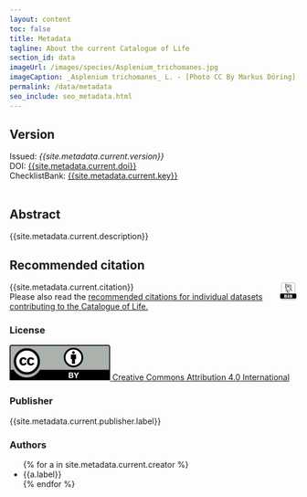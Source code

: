 ```yaml
---
layout: content
toc: false
title: Metadata
tagline: About the current Catalogue of Life
section_id: data
imageUrl: /images/species/Asplenium_trichomanes.jpg
imageCaption: _Asplenium trichomanes_ L. - [Photo CC By Markus Döring](https://www.inaturalist.org/observations/15132827)
permalink: /data/metadata
seo_include: seo_metadata.html
---
```


## Version

<div id="version">  
  Issued: <i>{{site.metadata.current.version}}</i>
  <br/>
  DOI: <a href="https://doi.org/{{site.metadata.current.doi}}">{{site.metadata.current.doi}}</a>
  <br/>
  ChecklistBank: <a href="https://www.checklistbank.org/dataset/{{site.metadata.current.key}}/about">{{site.metadata.current.key}}</a>
  <br/>
  <br/>
</div>


## Abstract

{{site.metadata.current.description}}

## Recommended citation

<div id="bibtex" style="float: right;">
<a href="https://api.checklistbank.org/dataset/{{ site.react.datasetKey }}.bib"><img src="/images/logos/bibtex_logo.png" style="height: 32px;"></a>
</div>

{{site.metadata.current.citation}}
<br/>
Please also read the <a href="/about/colusage#recommended-citations">recommended citations for individual datasets contributing to the Catalogue of Life.</a>

### License
<a href="https://creativecommons.org/licenses/by/4.0/"><img src="/images/cc-by-icon.svg" /> Creative Commons Attribution 4.0 International</a>

### Publisher
{{site.metadata.current.publisher.label}}

### Authors

<div id="authors">  
  <ul>
  {% for a in site.metadata.current.creator %}
    <li>{{a.label}}</li>
  {% endfor %}
  </ul>
</div>

